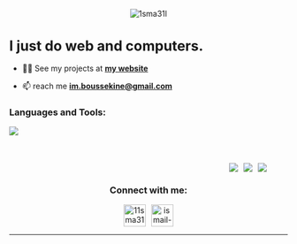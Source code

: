 <p align="center"> <img src="https://komarev.com/ghpvc/?username=1sma31l&label=Saw+my+profile&color=000000&style=flat" alt="1sma31l" /> </p>

<p align="center"><h1 style="font-size: 25px"><strong>I just do web and computers.</strong></h1></p>


* 👨‍💻 See my projects at [**my website**](https://ismailboussekine.me/projects)

* 📫 reach me **im.boussekine@gmail.com**






<h3 align="left">Languages and Tools:</h3>
<p align="left">
  <a href="https://skillicons.dev">
    <img src="https://skillicons.dev/icons?i=html,css,javascript,typescript,c,latex,tailwind,react,redux,nextjs,nodejs,express,mongodb,firebase,git,github,bash,arch&perline=6" />
  </a>
</p>




<div style="display:flex; flex-direction:col;gap:10px;align-items:center;justify-content:center;flex-wrap:wrap;width:90vw;margin-top:50px">
  <img src="https://github-readme-stats.vercel.app/api/top-langs/?username=1sma31l&theme=dark&bg_color=0c1017&text_color=ffffff" align="center" />
  <img src="https://github-readme-stats.vercel.app/api?username=1sma31l&show_icons=true&theme=dark&bg_color=0c1017&custom_title=My+Stats&rank_icon=github&icon_color=f08604&text_color=ffffff" align="center" />
  <img src="https://github-readme-streak-stats.herokuapp.com/?user=1sma31l&theme=dark&background=0c1017&ring=ffffff" align="center">
</div>


<!-- ![Top Langs](https://github-readme-stats.vercel.app/api/top-langs/?username=1sma31l&theme=dark#gh-dark-mode-only) -->

<!-- 
![Anurag's GitHub stats-Dark](https://github-readme-stats.vercel.app/api?username=1sma31l&show_icons=true&theme=dark) -->

<!-- ![GitHub Stats](https://github-readme-streak-stats.herokuapp.com/?user=1sma31l&theme=dark) -->

<h3 align="center">Connect with me:</h3>
<p align="center" style="width:100%;display:flex;justify-content:center;align-items:center; gap:10px" >
<a href="https://x.com/11sma31l" target="blank"><img align="center" src="https://uxwing.com/wp-content/themes/uxwing/download/brands-and-social-media/x-social-media-logo-icon.svg" alt="11sma31l" height="40" width="40" /></a>
<a href="https://linkedin.com/in/ismail-boussekine" target="blank"><img align="center" src="https://skillicons.dev/icons?i=linkedin" alt="ismail-boussekine" height="40" width="40" /></a>
</p>
<hr>
